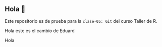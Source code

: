 ## Hola 👋

Este repositorio es de prueba para la `clase-05: Git` del curso Taller de R.

Hola este es el cambio de Eduard

Hola
